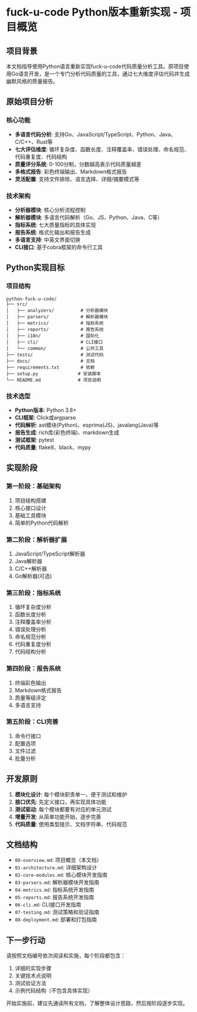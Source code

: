 # fuck-u-code Python版本重新实现 - 项目概览

## 项目背景

本文档指导使用Python语言重新实现fuck-u-code代码质量分析工具。原项目使用Go语言开发，是一个专门分析代码质量的工具，通过七大维度评估代码并生成幽默风格的质量报告。

## 原始项目分析

### 核心功能
- **多语言代码分析**: 支持Go、JavaScript/TypeScript、Python、Java、C/C++、Rust等
- **七大评估维度**: 循环复杂度、函数长度、注释覆盖率、错误处理、命名规范、代码重复度、代码结构
- **质量评分系统**: 0-100分制，分数越高表示代码质量越差
- **多格式报告**: 彩色终端输出、Markdown格式报告
- **灵活配置**: 支持文件排除、语言选择、详细/摘要模式等

### 技术架构
- **分析器模块**: 核心分析流程控制
- **解析器模块**: 多语言代码解析（Go、JS、Python、Java、C等）
- **指标系统**: 七大质量指标的具体实现
- **报告系统**: 格式化输出和报告生成
- **多语言支持**: 中英文界面切换
- **CLI接口**: 基于cobra框架的命令行工具

## Python实现目标

### 项目结构
```
python-fuck-u-code/
├── src/
│   ├── analyzers/          # 分析器模块
│   ├── parsers/            # 解析器模块
│   ├── metrics/            # 指标系统
│   ├── reports/            # 报告系统
│   ├── i18n/               # 国际化
│   ├── cli/                # CLI接口
│   └── common/             # 公共工具
├── tests/                  # 测试代码
├── docs/                   # 文档
├── requirements.txt        # 依赖
├── setup.py               # 安装脚本
└── README.md              # 项目说明
```

### 技术选型
- **Python版本**: Python 3.8+
- **CLI框架**: Click或argparse
- **代码解析**: ast模块(Python)、esprima(JS)、javalang(Java)等
- **报告生成**: rich库(彩色终端)、markdown生成
- **测试框架**: pytest
- **代码质量**: flake8、black、mypy

## 实现阶段

### 第一阶段：基础架构
1. 项目结构搭建
2. 核心接口设计
3. 基础工具模块
4. 简单的Python代码解析

### 第二阶段：解析器扩展
1. JavaScript/TypeScript解析器
2. Java解析器
3. C/C++解析器
4. Go解析器(可选)

### 第三阶段：指标系统
1. 循环复杂度分析
2. 函数长度分析
3. 注释覆盖率分析
4. 错误处理分析
5. 命名规范分析
6. 代码重复度分析
7. 代码结构分析

### 第四阶段：报告系统
1. 终端彩色输出
2. Markdown格式报告
3. 质量等级评定
4. 多语言支持

### 第五阶段：CLI完善
1. 命令行接口
2. 配置选项
3. 文件过滤
4. 批量分析

## 开发原则

1. **模块化设计**: 每个模块职责单一，便于测试和维护
2. **接口优先**: 先定义接口，再实现具体功能
3. **测试驱动**: 每个模块都要有对应的单元测试
4. **增量开发**: 从简单功能开始，逐步完善
5. **代码质量**: 使用类型提示、文档字符串、代码规范

## 文档结构

- `00-overview.md`: 项目概览（本文档）
- `01-architecture.md`: 详细架构设计
- `02-core-modules.md`: 核心模块开发指南
- `03-parsers.md`: 解析器模块开发指南
- `04-metrics.md`: 指标系统开发指南
- `05-reports.md`: 报告系统开发指南
- `06-cli.md`: CLI接口开发指南
- `07-testing.md`: 测试策略和验证指南
- `08-deployment.md`: 部署和打包指南

## 下一步行动

请按照文档编号依次阅读和实施，每个阶段都包含：
1. 详细的实现步骤
2. 关键技术点说明
3. 测试验证方法
4. 示例代码结构（不包含具体实现）

开始实施前，建议先通读所有文档，了解整体设计思路，然后按阶段逐步实现。